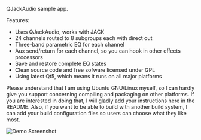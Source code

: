QJackAudio sample app.

Features:

* Uses QJackAudio, works with JACK
* 24 channels routed to 8 subgroups each with direct out
* Three-band parametric EQ for each channel
* Aux send/return for each channel, so you can hook in other effects processors
* Save and restore complete EQ states
* Clean source code and free sofware licensed under GPL
* Using latest Qt5, which means it runs on all major platforms

Please understand that I am using Ubuntu GNU/Linux myself, so I can hardly give you support concerning compiling and packaging on other platforms. If you are interested in doing that, I will gladly add your instructions here in the README. Also, if you want to be able to build with another build system, I can add your build configuration files so users can choose what they like most.

![Demo Screenshot](https://github.com/cybercatalyst/mx2482/blob/master/mx2482.png "Demo screenshot")
